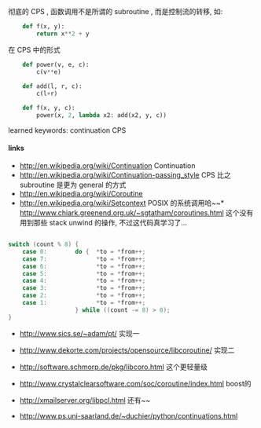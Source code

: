 ﻿彻底的 CPS , 函数调用不是所谓的 subroutine , 而是控制流的转移, 如:

```python
    def f(x, y):
        return x**2 + y
```

在 CPS 中的形式

```python
    def power(v, e, c):
        c(v**e)
    
    def add(l, r, c):
        c(l+r)

    def f(x, y, c):
        power(x, 2, lambda x2: add(x2, y, c))
```

learned keywords: continuation CPS

#### links ####

  * http://en.wikipedia.org/wiki/Continuation Continuation
  * http://en.wikipedia.org/wiki/Continuation-passing_style CPS 比之 subroutine 是更为 general 的方式
  * http://en.wikipedia.org/wiki/Coroutine
  * http://en.wikipedia.org/wiki/Setcontext  POSIX 的系统调用哈~~* http://www.chiark.greenend.org.uk/~sgtatham/coroutines.html 这个没有用到那些 stack unwind 的操作, 不过这代码真学习了...

```c

switch (count % 8) {
    case 0:        do {  *to = *from++;
    case 7:              *to = *from++;
    case 6:              *to = *from++;
    case 5:              *to = *from++;
    case 4:              *to = *from++;
    case 3:              *to = *from++;
    case 2:              *to = *from++;
    case 1:              *to = *from++;
                   } while ((count -= 8) > 0);
}
```
  * http://www.sics.se/~adam/pt/ 实现一
  * http://www.dekorte.com/projects/opensource/libcoroutine/ 实现二
  * http://software.schmorp.de/pkg/libcoro.html 这个更轻量级
  * http://www.crystalclearsoftware.com/soc/coroutine/index.html boost的
  * http://xmailserver.org/libpcl.html 还有~~

  * http://www.ps.uni-saarland.de/~duchier/python/continuations.html

